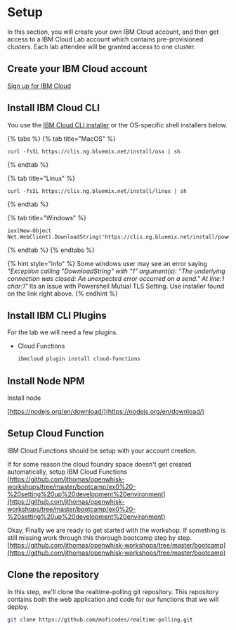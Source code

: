 # Setup

In this section, you will create your own IBM Cloud account, and then get access to a IBM Cloud Lab account which contains pre-provisioned clusters. Each lab attendee will be granted access to one cluster.

## Create your IBM Cloud account <a id="create-your-ibm-cloud-account"></a>

​[Sign up for IBM Cloud](https://ibm.biz/Bd2Gpv)​

## Install IBM Cloud CLI

You use the [IBM Cloud CLI installer](https://console.bluemix.net/docs/cli/reference/ibmcloud/download_cli.html#install_use) or the OS-specific shell installers below.

{% tabs %}
{% tab title="MacOS" %}
```text
curl -fsSL https://clis.ng.bluemix.net/install/osx | sh
```
{% endtab %}

{% tab title="Linux" %}
```text
curl -fsSL https://clis.ng.bluemix.net/install/linux | sh
```
{% endtab %}

{% tab title="Windows" %}
```text
iex(New-Object Net.WebClient).DownloadString('https://clis.ng.bluemix.net/install/powershell')
```
{% endtab %}
{% endtabs %}

{% hint style="info" %}
Some windows user may see an error saying _"Exception calling "DownloadString" with "1" argument\(s\): "The underlying connection was closed: An unexpected error occurred on a send." At line:1 char:1"_  Its an issue with Powershell Mutual TLS Setting. Use installer found on the link right above.
{% endhint %}

## **Install IBM CLI Plugins**

For the lab we will need a few plugins.

* Cloud Functions

  ```bash
  ibmcloud plugin install cloud-functions
  ```

## Install Node NPM

Install node

[https://nodejs.org/en/download/](https://nodejs.org/en/download/)

## Setup Cloud Function

IBM Cloud Functions should be setup with your account creation. 

If for some reason the cloud foundry space doesn't get created automatically, setup IBM Cloud Functions [https://github.com/jthomas/openwhisk-workshops/tree/master/bootcamp/ex0%20-%20setting%20up%20development%20environment](https://github.com/jthomas/openwhisk-workshops/tree/master/bootcamp/ex0%20-%20setting%20up%20development%20environment)

Okay, Finally we are ready to get started with the workshop. If something is still missing work through this thorough bootcamp step by step. [https://github.com/jthomas/openwhisk-workshops/tree/master/bootcamp](https://github.com/jthomas/openwhisk-workshops/tree/master/bootcamp)

## Clone the repository

In this step, we'll clone the realtime-polling  git repository. This repository contains both the web application and code for our functions that we will deploy.

```bash
git clone https://github.com/moficodes/realtime-polling.git
```

